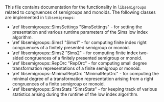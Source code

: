 <!--
Distributed under the terms of the GPL license version 3.

The full license is in the file LICENSE, distributed with this
software.
-->

This file contains documentation for the functionality in `libsemigroups`
related to congruences of semigroups and monoids. The following classes are implemented in `libsemigroups`:

- \ref libsemigroups::SimsSettings "SimsSettings" - for setting the presentation and various runtime parameters of the Sims low index algorithm.
- \ref libsemigroups::Sims1 "Sims1" - for computing finite index right congruences of a finitely presented semigroup or monoid.
- \ref libsemigroups::Sims2 "Sims2" - for computing finite index two-sided congruences of a finitely presented semigroup or monoid.
- \ref libsemigroups::RepOrc "RepOrc" - for computing small degree transformation representations of a finite semigroup or monoid.
- \ref libsemigroups::MinimalRepOrc "MinimalRepOrc" - for computing the minimal degree of a transformation representation arising from a right congruences of a finite semigroup or monoid.
- \ref libsemigroups::SimsStats "SimsStats" - for keeping track of various statistics arising during the runtime of the low index algorithm.
